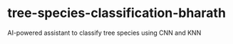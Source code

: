 # tree-species-classification-bharath
AI-powered assistant to classify tree species using CNN and KNN
